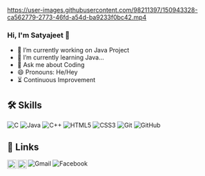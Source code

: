 https://user-images.githubusercontent.com/98211397/150943328-ca562779-2773-46fd-a54d-ba9233f0bc42.mp4

### Hi, I'm Satyajeet 👋
- 🔭 I’m currently working on Java Project
- 🌱 I’m currently learning Java...
- 💬 Ask me about Coding
- 😄 Pronouns: He/Hey
- :hourglass_flowing_sand: Continuous Improvement

## 🛠 Skills
 ![C](https://img.shields.io/badge/c-%2300599C.svg?style=for-the-badge&logo=c&logoColor=white) ![Java](https://img.shields.io/badge/java-%23ED8B00.svg?style=for-the-badge&logo=java&logoColor=white) ![C++](https://img.shields.io/badge/c++-%2300599C.svg?style=for-the-badge&logo=c%2B%2B&logoColor=white) ![HTML5](https://img.shields.io/badge/html5-%23E34F26.svg?style=for-the-badge&logo=html5&logoColor=white) ![CSS3](https://img.shields.io/badge/css3-%231572B6.svg?style=for-the-badge&logo=css3&logoColor=white)
![Git](https://img.shields.io/badge/git-%23F05033.svg?style=for-the-badge&logo=git&logoColor=white) ![GitHub](https://img.shields.io/badge/github-%23121011.svg?style=for-the-badge&logo=github&logoColor=white)

## 🔗 Links
 ![Gmail](https://img.shields.io/badge/Gmail-D14836?style=for-the-badge&logo=gmail&logoColor=white) ![Facebook](https://img.shields.io/badge/Facebook-%231877F2.svg?style=for-the-badge&logo=Facebook&logoColor=white) <a href="https://www.linkedin.com/in/satyajeet-nikam-1611a9204/"><img align="left" src="https://raw.githubusercontent.com/yushi1007/yushi1007/main/images/linkedin.svg" alt="sattunikam | LinkedIn" width="21px"/></a>
  <a href="https://www.instagram.com/sattu_nik27/"><img align="left" src="https://raw.githubusercontent.com/yushi1007/yushi1007/main/images/instagram.svg" alt="sattunikam | Instagram" width="21px"/></a>
  
<!--
**sattunikam/sattunikam** is a ✨ _special_ ✨ repository because its `README.md` (this file) appears on your GitHub profile.
- 📫 How to reach me: ...
- ⚡ Fun fact: ...
- 🤔 I’m looking for help with ...
- 👯 I’m looking to collaborate on ...
Here are some ideas to get you started:


-->
